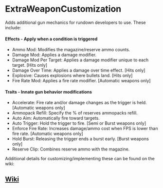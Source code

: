 # ExtraWeaponCustomization

Adds additional gun mechanics for rundown developers to use. These include:

#### Effects - Apply when a condition is triggered
- Ammo Mod: Modifies the magazine/reserve ammo counts.
- Damage Mod: Applies a damage modifier.
- Damage Mod Per Target: Applies a damage modifier unique to each target. [Hits only]
- Damage Over Time: Applies a damage over time effect. [Hits only]
- Explosive: Causes explosions where bullets land. [Hits only]
- Fire Rate Mod: Applies a fire rate modifier. [Automatic weapons only]

#### Traits - Innate gun behavior modifications
- Accelerate: Fire rate and/or damage changes as the trigger is held. [Automatic weapons only]
- Ammopack Refill: Specify the % of reserves ammopacks refill.
- Auto Aim: Automatically fire toward targets.
- Auto Trigger: Hold the trigger to fire. [Semi or Burst weapons only]
- Enforce Fire Rate: Increases damage/ammo cost when FPS is lower than fire rate. [Automatic weapons only]
- Hold Burst: Releasing the trigger ends a burst early. [Burst weapons only]
- Reserve Clip: Combines reserve ammo with the magazine.

Additional details for customizing/implementing these can be found on the wiki:

## [Wiki](https://github.com/Dinorush/ExtraWeaponCustomization/wiki)
